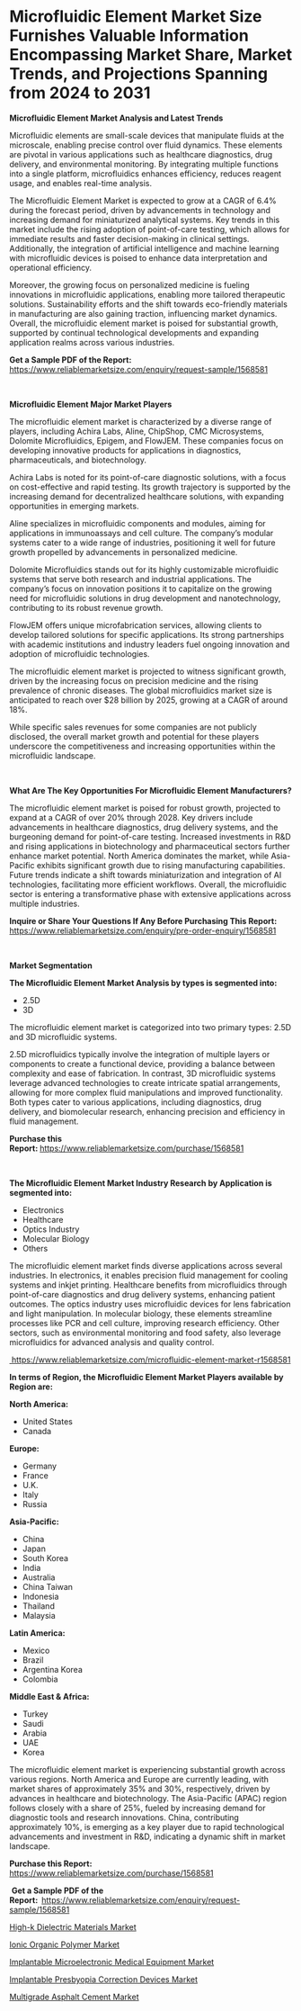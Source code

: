 <p><h1>Microfluidic Element Market Size Furnishes Valuable Information Encompassing Market Share, Market Trends, and Projections Spanning from 2024 to 2031</h1></p><p><strong>Microfluidic Element Market Analysis and Latest Trends</strong></p>
<p><p>Microfluidic elements are small-scale devices that manipulate fluids at the microscale, enabling precise control over fluid dynamics. These elements are pivotal in various applications such as healthcare diagnostics, drug delivery, and environmental monitoring. By integrating multiple functions into a single platform, microfluidics enhances efficiency, reduces reagent usage, and enables real-time analysis.</p><p>The Microfluidic Element Market is expected to grow at a CAGR of 6.4% during the forecast period, driven by advancements in technology and increasing demand for miniaturized analytical systems. Key trends in this market include the rising adoption of point-of-care testing, which allows for immediate results and faster decision-making in clinical settings. Additionally, the integration of artificial intelligence and machine learning with microfluidic devices is poised to enhance data interpretation and operational efficiency.</p><p>Moreover, the growing focus on personalized medicine is fueling innovations in microfluidic applications, enabling more tailored therapeutic solutions. Sustainability efforts and the shift towards eco-friendly materials in manufacturing are also gaining traction, influencing market dynamics. Overall, the microfluidic element market is poised for substantial growth, supported by continual technological developments and expanding application realms across various industries.</p></p>
<p><strong>Get a Sample PDF of the Report:&nbsp;</strong> <a href="https://www.reliablemarketsize.com/enquiry/request-sample/1568581?utm_campaign=1413&utm_medium=2&utm_source=Github&utm_content=ia&utm_term=14102024&utm_id=microfluidic-element">https://www.reliablemarketsize.com/enquiry/request-sample/1568581</a></p>
<p>&nbsp;</p>
<p><strong>Microfluidic Element Major Market Players</strong></p>
<p><p>The microfluidic element market is characterized by a diverse range of players, including Achira Labs, Aline, ChipShop, CMC Microsystems, Dolomite Microfluidics, Epigem, and FlowJEM. These companies focus on developing innovative products for applications in diagnostics, pharmaceuticals, and biotechnology.</p><p>Achira Labs is noted for its point-of-care diagnostic solutions, with a focus on cost-effective and rapid testing. Its growth trajectory is supported by the increasing demand for decentralized healthcare solutions, with expanding opportunities in emerging markets. </p><p>Aline specializes in microfluidic components and modules, aiming for applications in immunoassays and cell culture. The company’s modular systems cater to a wide range of industries, positioning it well for future growth propelled by advancements in personalized medicine.</p><p>Dolomite Microfluidics stands out for its highly customizable microfluidic systems that serve both research and industrial applications. The company’s focus on innovation positions it to capitalize on the growing need for microfluidic solutions in drug development and nanotechnology, contributing to its robust revenue growth.</p><p>FlowJEM offers unique microfabrication services, allowing clients to develop tailored solutions for specific applications. Its strong partnerships with academic institutions and industry leaders fuel ongoing innovation and adoption of microfluidic technologies.</p><p>The microfluidic element market is projected to witness significant growth, driven by the increasing focus on precision medicine and the rising prevalence of chronic diseases. The global microfluidics market size is anticipated to reach over $28 billion by 2025, growing at a CAGR of around 18%.</p><p>While specific sales revenues for some companies are not publicly disclosed, the overall market growth and potential for these players underscore the competitiveness and increasing opportunities within the microfluidic landscape.</p></p>
<p>&nbsp;</p>
<p><strong>What Are The Key Opportunities For Microfluidic Element Manufacturers?</strong></p>
<p><p>The microfluidic element market is poised for robust growth, projected to expand at a CAGR of over 20% through 2028. Key drivers include advancements in healthcare diagnostics, drug delivery systems, and the burgeoning demand for point-of-care testing. Increased investments in R&D and rising applications in biotechnology and pharmaceutical sectors further enhance market potential. North America dominates the market, while Asia-Pacific exhibits significant growth due to rising manufacturing capabilities. Future trends indicate a shift towards miniaturization and integration of AI technologies, facilitating more efficient workflows. Overall, the microfluidic sector is entering a transformative phase with extensive applications across multiple industries.</p></p>
<p><strong>Inquire or Share Your Questions If Any Before Purchasing This Report:</strong> <a href="https://www.reliablemarketsize.com/enquiry/pre-order-enquiry/1568581?utm_campaign=1413&utm_medium=2&utm_source=Github&utm_content=ia&utm_term=14102024&utm_id=microfluidic-element">https://www.reliablemarketsize.com/enquiry/pre-order-enquiry/1568581</a></p>
<p>&nbsp;</p>
<p><strong>Market Segmentation</strong></p>
<p><strong>The Microfluidic Element Market Analysis by types is segmented into:</strong></p>
<p><ul><li>2.5D</li><li>3D</li></ul></p>
<p><p>The microfluidic element market is categorized into two primary types: 2.5D and 3D microfluidic systems. </p><p>2.5D microfluidics typically involve the integration of multiple layers or components to create a functional device, providing a balance between complexity and ease of fabrication. In contrast, 3D microfluidic systems leverage advanced technologies to create intricate spatial arrangements, allowing for more complex fluid manipulations and improved functionality. Both types cater to various applications, including diagnostics, drug delivery, and biomolecular research, enhancing precision and efficiency in fluid management.</p></p>
<p><strong>Purchase this Report:&nbsp;</strong><a href="https://www.reliablemarketsize.com/purchase/1568581?utm_campaign=1413&utm_medium=2&utm_source=Github&utm_content=ia&utm_term=14102024&utm_id=microfluidic-element">https://www.reliablemarketsize.com/purchase/1568581</a></p>
<p>&nbsp;</p>
<p><strong>The Microfluidic Element Market Industry Research by Application is segmented into:</strong></p>
<p><ul><li>Electronics</li><li>Healthcare</li><li>Optics Industry</li><li>Molecular Biology</li><li>Others</li></ul></p>
<p><p>The microfluidic element market finds diverse applications across several industries. In electronics, it enables precision fluid management for cooling systems and inkjet printing. Healthcare benefits from microfluidics through point-of-care diagnostics and drug delivery systems, enhancing patient outcomes. The optics industry uses microfluidic devices for lens fabrication and light manipulation. In molecular biology, these elements streamline processes like PCR and cell culture, improving research efficiency. Other sectors, such as environmental monitoring and food safety, also leverage microfluidics for advanced analysis and quality control.</p></p>
<p><a href="https://www.reliablemarketsize.com/microfluidic-element-market-r1568581?utm_campaign=1413&utm_medium=2&utm_source=Github&utm_content=ia&utm_term=14102024&utm_id=microfluidic-element">&nbsp;https://www.reliablemarketsize.com/microfluidic-element-market-r1568581</a></p>
<p><strong>In terms of Region, the Microfluidic Element Market Players available by Region are:</strong></p>
<p>
    <p> <strong> North America: </strong>
        <ul>
            <li>United States</li>
            <li>Canada</li>
        </ul>
        </p> 
    <p> <strong> Europe: </strong>
        <ul>
            <li>Germany</li>
            <li>France</li>
            <li>U.K.</li>
            <li>Italy</li>
            <li>Russia</li>
        </ul>
        </p> 
    <p> <strong> Asia-Pacific: </strong>
        <ul>
            <li>China</li>
            <li>Japan</li>
            <li>South Korea</li>
            <li>India</li>
            <li>Australia</li>
            <li>China Taiwan</li>
            <li>Indonesia</li>
            <li>Thailand</li>
            <li>Malaysia</li>
        </ul>
        </p> 
    <p> <strong> Latin America: </strong>
        <ul>
            <li>Mexico</li>
            <li>Brazil</li>
            <li>Argentina Korea</li>
            <li>Colombia</li>
        </ul>
        </p> 
    <p> <strong> Middle East & Africa: </strong>
        <ul>
            <li>Turkey</li>
            <li>Saudi</li>
            <li>Arabia</li>
            <li>UAE</li>
            <li>Korea</li>
        </ul>
    </p>
    </p>
<p><p>The microfluidic element market is experiencing substantial growth across various regions. North America and Europe are currently leading, with market shares of approximately 35% and 30%, respectively, driven by advances in healthcare and biotechnology. The Asia-Pacific (APAC) region follows closely with a share of 25%, fueled by increasing demand for diagnostic tools and research innovations. China, contributing approximately 10%, is emerging as a key player due to rapid technological advancements and investment in R&D, indicating a dynamic shift in market landscape.</p></p>
<p><strong>Purchase this Report: </strong><a href="https://www.reliablemarketsize.com/purchase/1568581?utm_campaign=1413&utm_medium=2&utm_source=Github&utm_content=ia&utm_term=14102024&utm_id=microfluidic-element">https://www.reliablemarketsize.com/purchase/1568581</a></p>
<p>&nbsp;<strong>Get a Sample PDF of the Report:&nbsp;&nbsp;</strong><a href="https://www.reliablemarketsize.com/enquiry/request-sample/1568581?utm_campaign=1413&utm_medium=2&utm_source=Github&utm_content=ia&utm_term=14102024&utm_id=microfluidic-element">https://www.reliablemarketsize.com/enquiry/request-sample/1568581</a></p>
<p><strong></strong></p>
<p><p><a href="https://www.linkedin.com/pulse/high-k-dielectric-materials-market-outlook-share-analysis-afpte?trk=public_post_embed_feed-article-content&utm_campaign=1413&utm_medium=2&utm_source=Github&utm_content=ia&utm_term=14102024&utm_id=microfluidic-element">High-k Dielectric Materials Market</a></p><p><a href="https://www.linkedin.com/pulse/sustainability-trends-ionic-organic-polymer-industry-wmvpe?trk=public_post_embed_feed-article-content&utm_campaign=1413&utm_medium=2&utm_source=Github&utm_content=ia&utm_term=14102024&utm_id=microfluidic-element">Ionic Organic Polymer Market</a></p><p><a href="https://github.com/graciah1naze/Market-Research-Report-List-1/blob/main/implantable-microelectronic-medical-equipment-market.md?utm_campaign=1413&utm_medium=2&utm_source=Github&utm_content=ia&utm_term=14102024&utm_id=microfluidic-element">Implantable Microelectronic Medical Equipment Market</a></p><p><a href="https://github.com/kenyettavcl/Market-Research-Report-List-1/blob/main/implantable-presbyopia-correction-devices-market.md?utm_campaign=1413&utm_medium=2&utm_source=Github&utm_content=ia&utm_term=14102024&utm_id=microfluidic-element">Implantable Presbyopia Correction Devices Market</a></p><p><a href="https://www.linkedin.com/pulse/multigrade-asphalt-cement-market-innovations-trends-comprehensive-hmjle?trk=public_post_embed_feed-article-content&utm_campaign=1413&utm_medium=2&utm_source=Github&utm_content=ia&utm_term=14102024&utm_id=microfluidic-element">Multigrade Asphalt Cement Market</a></p></p>